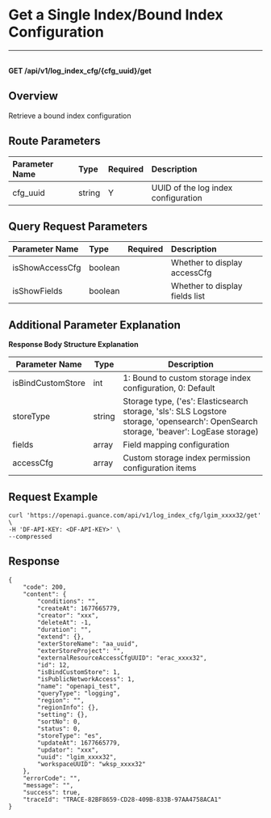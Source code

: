 # Get a Single Index/Bound Index Configuration

---

<br />**GET /api/v1/log_index_cfg/\{cfg_uuid\}/get**

## Overview
Retrieve a bound index configuration


## Route Parameters

| Parameter Name        | Type     | Required | Description              |
|:------------------|:-------|:-----|:----------------|
| cfg_uuid | string | Y | UUID of the log index configuration<br> |


## Query Request Parameters

| Parameter Name        | Type     | Required | Description              |
|:------------------|:-------|:-----|:----------------|
| isShowAccessCfg | boolean |  | Whether to display accessCfg<br> |
| isShowFields | boolean |  | Whether to display fields list<br> |

## Additional Parameter Explanation

**Response Body Structure Explanation**

| Parameter Name                | Type   | Description          |
|-------------------------------|----------|------------------------|
| isBindCustomStore         | int | 1: Bound to custom storage index configuration, 0: Default |
| storeType         | string | Storage type, ('es': Elasticsearch storage, 'sls': SLS Logstore storage, 'opensearch': OpenSearch storage, 'beaver': LogEase storage) |
| fields         | array | Field mapping configuration |
| accessCfg         | array | Custom storage index permission configuration items |




## Request Example
```shell
curl 'https://openapi.guance.com/api/v1/log_index_cfg/lgim_xxxx32/get' \
-H 'DF-API-KEY: <DF-API-KEY>' \
--compressed
```




## Response
```shell
{
    "code": 200,
    "content": {
        "conditions": "",
        "createAt": 1677665779,
        "creator": "xxx",
        "deleteAt": -1,
        "duration": "",
        "extend": {},
        "exterStoreName": "aa_uuid",
        "exterStoreProject": "",
        "externalResourceAccessCfgUUID": "erac_xxxx32",
        "id": 12,
        "isBindCustomStore": 1,
        "isPublicNetworkAccess": 1,
        "name": "openapi_test",
        "queryType": "logging",
        "region": "",
        "regionInfo": {},
        "setting": {},
        "sortNo": 0,
        "status": 0,
        "storeType": "es",
        "updateAt": 1677665779,
        "updator": "xxx",
        "uuid": "lgim_xxxx32",
        "workspaceUUID": "wksp_xxxx32"
    },
    "errorCode": "",
    "message": "",
    "success": true,
    "traceId": "TRACE-82BF8659-CD28-409B-833B-97AA4758ACA1"
} 
```